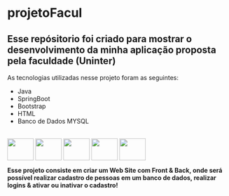 # projetoFacul

<h2> Esse repósitorio foi criado para mostrar o desenvolvimento da minha aplicação proposta pela faculdade (Uninter) </h2>

<p> As tecnologias utilizadas nesse projeto foram as seguintes: </p>
<ul>
  <li>Java</li>
  <li>SpringBoot</li>
  <li>Bootstrap</li>
  <li>HTML</li>
  <li>Banco de Dados MYSQL</li>
</ul>

<div style="display: inline_block"><br>
  <img align="center" height="50" width="60" src="https://cdn.jsdelivr.net/gh/devicons/devicon/icons/java/java-original-wordmark.svg">
  <img align="center" height="50" width="60" src="https://cdn.jsdelivr.net/gh/devicons/devicon/icons/spring/spring-original.svg" />
  <img align="center" height="50" width="60" src="https://cdn.jsdelivr.net/gh/devicons/devicon@latest/icons/bootstrap/bootstrap-original.svg" />
  <img align="center" height="50" width="60" src="https://cdn.jsdelivr.net/gh/devicons/devicon@latest/icons/html5/html5-original.svg" />
  <img align="center" height="50" width="60" src="https://cdn.jsdelivr.net/gh/devicons/devicon/icons/mysql/mysql-original-wordmark.svg" />

<p> <b> Esse projeto consiste em criar um Web Site com Front & Back, onde será possível realizar cadastro de pessoas em um banco de dados, realizar logins & ativar ou inativar o cadastro! </b></p>
